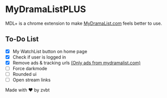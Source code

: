 # MyDramaListPLUS

MDL+ is a chrome extension to make [MyDramaList.com](https://mydramalist.com/) feels better to use.

## To-Do List

- [x] My WatchList button on home page
- [x] Check if user is logged in
- [x] Remove ads & tracking urls [(Only ads from mydramalist.com)](./ads.js)
- [ ] Force darkmode
- [ ] Rounded ui
- [ ] Open stream links

Made with ❤ by zvbt
